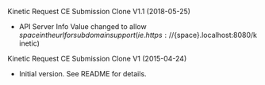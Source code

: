Kinetic Request CE Submission Clone V1.1 (2018-05-25)
* API Server Info Value changed to allow ${space} in the url for subdomain support
(ie. https://${space}.localhost:8080/kinetic)

Kinetic Request CE Submission Clone V1 (2015-04-24)
 * Initial version.  See README for details.

